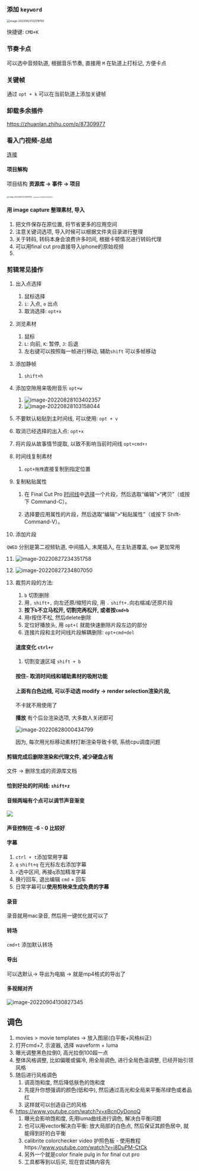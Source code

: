 ### 添加 `keyword`

<img src="http://bucket-picbed.oss-cn-shanghai.aliyuncs.com/img/image-20220823132016159.png" alt="image-20220823132016159" style="zoom: 50%;" />

快捷键: `CMD+K`

### 节奏卡点

可以选中音频轨道, 根据音乐节奏, 直接用 `M` 在轨道上打标记, 方便卡点

### 关键帧

通过 `opt + k` 可以在当前轨道上添加关键帧

### 卸载多余插件

https://zhuanlan.zhihu.com/p/87309977



### 看入门视频-总结

[连接](https://www.youtube.com/watch?v=3pGGTkeazH0)

#### 项目解构

项目结构 **资源库 -> 事件 -> 项目**

<img src="http://bucket-picbed.oss-cn-shanghai.aliyuncs.com/img/image-20220827224848156.png" alt="image-20220827224848156" style="zoom: 33%;" />

<img src="http://bucket-picbed.oss-cn-shanghai.aliyuncs.com/img/image-20220827225001209.png" alt="image-20220827225001209" style="zoom: 25%;" />



#### 用 image capture 整理素材, 导入

1. 把文件保存在原位置, 将节省更多的应用空间
2. 注意关键词选项, 导入时候可以根据文件夹目录进行整理
3. 关于转码, 转码本身会浪费许多时间, 根据卡顿情况进行转码代理
4. 可以用final cut pro直接导入iphone的原始视频
5. 



### 剪辑常见操作

1. 出入点选择

   1. 鼠标选择
   2. `i`: 入点, `o` 出点
   3. 取消选择: `opt+x`

2. 浏览素材

   1. 鼠标
   2. `L`: 向前, `K`: 暂停, `J`: 后退
   3. 左右键可以按照每一帧进行移动, 辅助`shift` 可以多帧移动

3. 添加静帧

   1. `shift+h`

4. 添加空隙用来吸附音乐 `opt+w`

   1. ![image-20220828103402357](http://bucket-picbed.oss-cn-shanghai.aliyuncs.com/img/image-20220828103402357.png)
   2. ![image-20220828103158044](http://bucket-picbed.oss-cn-shanghai.aliyuncs.com/img/image-20220828103158044.png)

5. 不要默认粘贴到主时间线, 可以使用: `opt + v`

6. 取消已经选择的出入点: `opt+x`

7. 将片段从故事情节提取, 以致不影响当前时间线 `opt+cmd+↑`

8. 时间线复制素材

   1. `opt+拖拽`直接复制到指定位置

9. 复制粘贴属性

   1. 在 Final Cut Pro [时间线](https://support.apple.com/zh-cn/guide/final-cut-pro/aside/ver4cdefe82/10.6.2/mac/11.5.1)中[选择](https://support.apple.com/zh-cn/guide/final-cut-pro/aside/verb97d0afe/10.6.2/mac/11.5.1)一个片段，然后选取“编辑”>“拷贝”（或按下 Command-C）。

   2. 选择要应用属性的片段，然后选取“编辑”>“粘贴属性”（或按下 Shift-Command-V）。

10. 添加片段

   `QWED` 分别是第二视频轨道, 中间插入, 末尾插入, 在主轨道覆盖, `qwe` 更加常用

11. ![image-20220827234351758](http://bucket-picbed.oss-cn-shanghai.aliyuncs.com/img/image-20220827234351758.png)

12. ![image-20220827234807050](http://bucket-picbed.oss-cn-shanghai.aliyuncs.com/img/image-20220827234807050.png)

13. 裁剪片段的方法:

    1. `b` 切割删除
    2. 用`,` `shift+,` 向左还原/缩短片段, 用 `.` `shift+.`向右缩减/还原片段
    3. **按下`b`不立马松开, 切割完再松开, 或者按`cmd+b`**
    4. 用r按住不松, 然后delete删除
    5. 定位好播放头, 用 `opt+[` 就能快速删除片段左边的部分
    6. 连接片段和主时间线片段解耦删除: `opt+cmd+del`

    #### 速度变化 `ctrl+r`

    1. 切割变速区域 `shift + b`

    

    

    

    #### 按住`~` 取消时间线和辅助素材的吸附功能

    #### 上面有白色边线, 可以手动选 modify -> render selection渲染片段, 

    不卡就不用使用了

    **播放** 有个后台渲染选项, 大多数人关闭即可

    ![image-20220828000434799](http://bucket-picbed.oss-cn-shanghai.aliyuncs.com/img/image-20220828000434799.png)

    因为, 每次用光标移动素材打断渲染导致卡顿, 系统cpu调度问题

#### 剪辑完成后删除渲染和代理文件, 减少硬盘占有

文件 -> 删除生成的资源库文档

#### 恰到好处的时间线: `shift+z`

#### 音频两端有个点可以调节声音渐变

![](http://bucket-picbed.oss-cn-shanghai.aliyuncs.com/img/image-20220828000935632.png)

#### 声音控制在 -6 - 0 比较好



#### 字幕

1. `ctrl + t`添加常用字幕
2. `q` `shift+q` 在光标左右添加字幕
3. `r`选中区间, 再接`q`添加精准字幕
4. 换行回车, 退出编辑 `cmd` + 回车
5. 日常字幕可以**使用剪映来生成免费的字幕**



#### 录音

录音就用mac录音, 然后用一键优化就可以了

#### 转场

`cmd+t` 添加默认转场



#### 导出

可以选默认-> 导出为电脑 -> 就是mp4格式的导出了



#### **多视频对齐**

![image-20220904130827345](http://bucket-picbed.oss-cn-shanghai.aliyuncs.com/img/image-20220904130827345.png)







## 调色

1. movies > movie templates -> 放入图层(白平衡+风格纠正)
2. 打开cmd+7, 示波器, 选择 waveform + luma
3. 曝光调整黑色拉倒0, 高光拉倒100超一点
4. 整体风格调整, 比如偏暖或偏冷, 用全局调色, 进行全局色温调整, 已经开始引领风格
5. 随后进行风格调色
   1. 调高饱和度, 然后降低肤色的饱和度
   2. 先提升你想强调的颜色(低和中), 然后通过高光和全局来平衡吊绿色或者品红
   3. 这样就可以创造自己的风格
6. https://www.youtube.com/watch?v=xBcnOyDonoQ
   1. 曝光会影响饱和度, 先用luma曲线进行调色, 解决白平衡问题
   2. 也可以用vector解决白平衡: 放大局部的白色点, 然后保证其颜色居中, 就能得到好的白平衡
   3. calibrite colorchecker video 护照色板 - 使用教程https://www.youtube.com/watch?v=i8DuPM-CtCk
   4. 另外一个就是color finale pulg in for final cut pro
   5. 工具都等到以后买, 现在尝试搞内容先